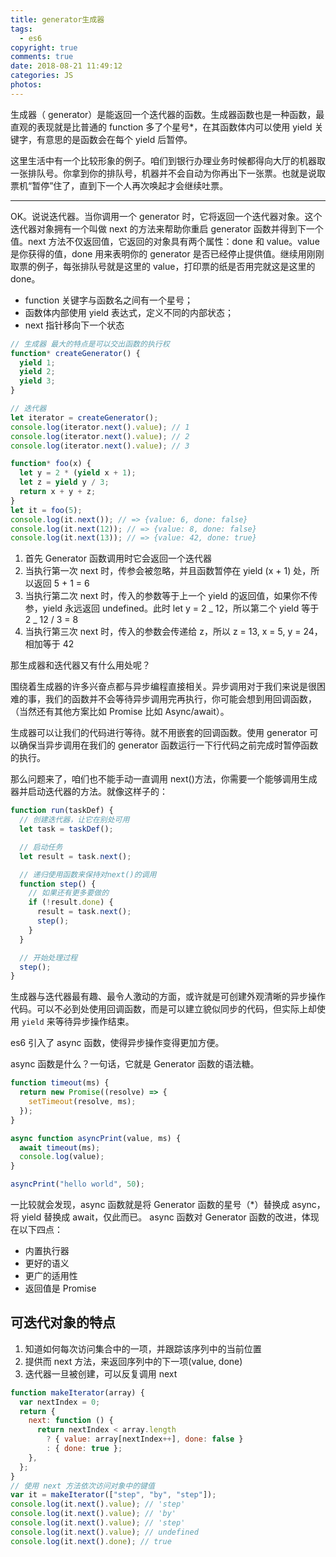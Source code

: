 ```yaml
---
title: generator生成器
tags:
  - es6
copyright: true
comments: true
date: 2018-08-21 11:49:12
categories: JS
photos:
---
```


生成器（ generator）是能返回一个迭代器的函数。生成器函数也是一种函数，最直观的表现就是比普通的 function 多了个星号\*，在其函数体内可以使用 yield 关键字，有意思的是函数会在每个 yield 后暂停。

这里生活中有一个比较形象的例子。咱们到银行办理业务时候都得向大厅的机器取一张排队号。你拿到你的排队号，机器并不会自动为你再出下一张票。也就是说取票机“暂停”住了，直到下一个人再次唤起才会继续吐票。

---

<!-- more -->

OK。说说迭代器。当你调用一个 generator 时，它将返回一个迭代器对象。这个迭代器对象拥有一个叫做 next 的方法来帮助你重启 generator 函数并得到下一个值。next 方法不仅返回值，它返回的对象具有两个属性：done 和 value。value 是你获得的值，done 用来表明你的 generator 是否已经停止提供值。继续用刚刚取票的例子，每张排队号就是这里的 value，打印票的纸是否用完就这是这里的 done。

- function 关键字与函数名之间有一个星号；
- 函数体内部使用 yield 表达式，定义不同的内部状态；
- next 指针移向下一个状态

```javascript
// 生成器 最大的特点是可以交出函数的执行权
function* createGenerator() {
  yield 1;
  yield 2;
  yield 3;
}

// 迭代器
let iterator = createGenerator();
console.log(iterator.next().value); // 1
console.log(iterator.next().value); // 2
console.log(iterator.next().value); // 3
```

```js
function* foo(x) {
  let y = 2 * (yield x + 1);
  let z = yield y / 3;
  return x + y + z;
}
let it = foo(5);
console.log(it.next()); // => {value: 6, done: false}
console.log(it.next(12)); // => {value: 8, done: false}
console.log(it.next(13)); // => {value: 42, done: true}
```

1. 首先 Generator 函数调用时它会返回一个迭代器
2. 当执行第一次 next 时，传参会被忽略，并且函数暂停在 yield (x + 1) 处，所以返回 5 + 1 = 6
3. 当执行第二次 next 时，传入的参数等于上一个 yield 的返回值，如果你不传参，yield 永远返回 undefined。此时 let y = 2 _ 12，所以第二个
   yield 等于 2 _ 12 / 3 = 8
4. 当执行第三次 next 时，传入的参数会传递给 z，所以 z = 13, x = 5, y = 24，相加等于 42

那生成器和迭代器又有什么用处呢？

围绕着生成器的许多兴奋点都与异步编程直接相关。异步调用对于我们来说是很困难的事，我们的函数并不会等待异步调用完再执行，你可能会想到用回调函数，（当然还有其他方案比如 Promise 比如 Async/await）。

生成器可以让我们的代码进行等待。就不用嵌套的回调函数。使用 generator 可以确保当异步调用在我们的 generator 函数运行一下行代码之前完成时暂停函数的执行。

那么问题来了，咱们也不能手动一直调用 next()方法，你需要一个能够调用生成器并启动迭代器的方法。就像这样子的：

```javascript
function run(taskDef) {
  // 创建迭代器，让它在别处可用
  let task = taskDef();

  // 启动任务
  let result = task.next();

  // 递归使用函数来保持对next()的调用
  function step() {
    // 如果还有更多要做的
    if (!result.done) {
      result = task.next();
      step();
    }
  }

  // 开始处理过程
  step();
}
```

生成器与迭代器最有趣、最令人激动的方面，或许就是可创建外观清晰的异步操作代码。可以不必到处使用回调函数，而是可以建立貌似同步的代码，但实际上却使用
`yield` 来等待异步操作结束。

es6 引入了 async 函数，使得异步操作变得更加方便。

async 函数是什么？一句话，它就是 Generator 函数的语法糖。

```javascript
function timeout(ms) {
  return new Promise((resolve) => {
    setTimeout(resolve, ms);
  });
}

async function asyncPrint(value, ms) {
  await timeout(ms);
  console.log(value);
}

asyncPrint("hello world", 50);
```

一比较就会发现，async 函数就是将 Generator 函数的星号（\*）替换成 async，将 yield 替换成 await，仅此而已。
async 函数对 Generator 函数的改进，体现在以下四点：

- 内置执行器
- 更好的语义
- 更广的适用性
- 返回值是 Promise

## 可迭代对象的特点

1. 知道如何每次访问集合中的一项，并跟踪该序列中的当前位置
2. 提供而 next 方法，来返回序列中的下一项(value, done)
3. 迭代器一旦被创建，可以反复调用 next

```js
function makeIterator(array) {
  var nextIndex = 0;
  return {
    next: function () {
      return nextIndex < array.length
        ? { value: array[nextIndex++], done: false }
        : { done: true };
    },
  };
}
// 使用 next 方法依次访问对象中的键值
var it = makeIterator(["step", "by", "step"]);
console.log(it.next().value); // 'step'
console.log(it.next().value); // 'by'
console.log(it.next().value); // 'step'
console.log(it.next().value); // undefined
console.log(it.next().done); // true
```
